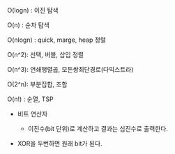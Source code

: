 O(logn) : 이진 탐색

O(n) : 순차 탐색

O(nlogn) : quick, marge, heap 정렬

O(n^2): 선택, 버블, 삽입 정렬

O(n^3): 연쇄행렬곱, 모든쌍최단경로(다익스트라)

O(2^n): 부분집합, 조합

O(n!) : 순열, TSP



* 비트 연산자
  * 이진수(bit 단위)로 계산하고 결과는 십진수로 출력한다.



* XOR을 두번하면 원래 bit가 된다.